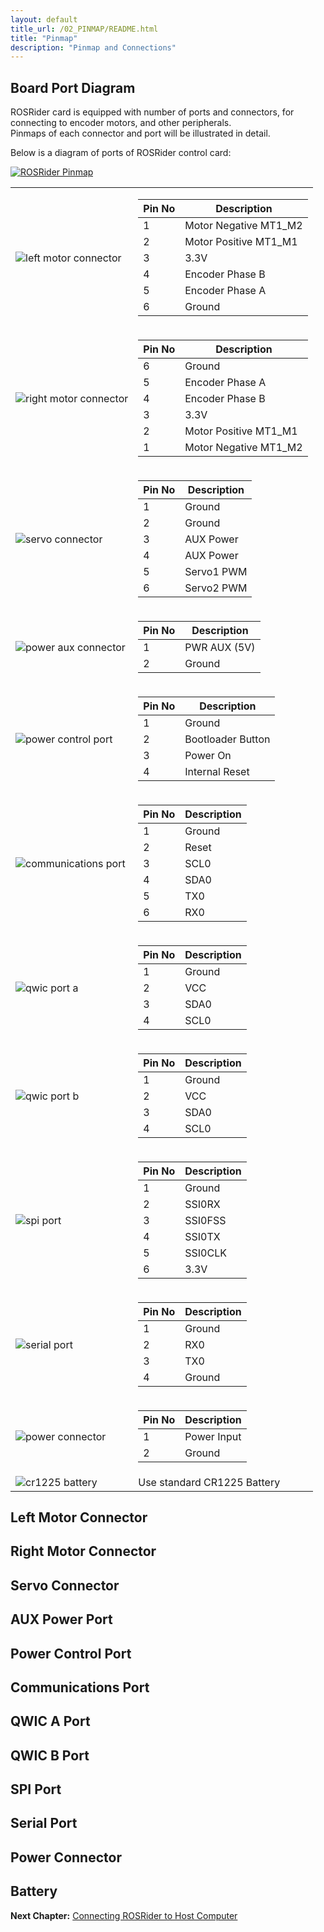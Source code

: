 ```yaml
---
layout: default
title_url: /02_PINMAP/README.html
title: "Pinmap"
description: "Pinmap and Connections"
---
```


## Board Port Diagram

ROSRider card is equipped with number of ports and connectors, for connecting to encoder motors, and other peripherals.  
Pinmaps of each connector and port will be illustrated in detail.  

Below is a diagram of ports of ROSRider control card:  
  
[![ROSRider Pinmap](../images/ROSRider4D_portmap.png)](https://acada.dev/products)

<style type="text/css">
  table#portmap tr td {
    border: none;
  }
</style>

<table id="portmap">
<tr>
	<td><img src="../images/pinmap/con_left_motor.png" alt="left motor connector"></td>
	<td>
	    <table>
	    	<thead>
	    		<th>Pin No</th>
	    		<th>Description</th>
	    	</thead>
	    	<tr>
	    		<td>1</td>
	    		<td>Motor Negative MT1_M2</td>
	    	</tr>
	    	<tr>
	    		<td>2</td>
	    		<td>Motor Positive MT1_M1</td>
	    	</tr>   
	    	<tr>
	    		<td>3</td>
	    		<td>3.3V</td>
	    	</tr>   
	    	<tr>
	    		<td>4</td>
	    		<td>Encoder Phase B</td>
	    	</tr>  
	    	<tr>
	    		<td>5</td>
	    		<td>Encoder Phase A</td>
	    	</tr>  
	    	<tr>
	    		<td>6</td>
	    		<td>Ground</td>
	    	</tr>      	    	    	   	 	
	    </table>
	</td>
</tr>
<tr></tr>
<tr>
	<td><img src="../images/pinmap/con_right_motor.png" alt="right motor connector"></td>
	<td>
	    <table>
	    	<thead>
	    		<th>Pin No</th>
	    		<th>Description</th>
	    	</thead>
	    	<tr>
	    		<td>6</td>
	    		<td>Ground</td>
	    	</tr>
	    	<tr>
	    		<td>5</td>
	    		<td>Encoder Phase A</td>
	    	</tr>   
	    	<tr>
	    		<td>4</td>
	    		<td>Encoder Phase B</td>
	    	</tr>   
	    	<tr>
	    		<td>3</td>
	    		<td>3.3V</td>
	    	</tr>  
	    	<tr>
	    		<td>2</td>
	    		<td>Motor Positive MT1_M1</td>
	    	</tr>  
	    	<tr>
	    		<td>1</td>
	    		<td>Motor Negative MT1_M2</td>
	    	</tr>      	    	    	   	 	
	    </table>		
	</td>
</tr>
<tr></tr>
<tr>
	<td><img src="../images/pinmap/con_servo.png" alt="servo connector"></td>
	<td>
	    <table>
	    	<thead>
	    		<th>Pin No</th>
	    		<th>Description</th>
	    	</thead>
	    	<tr>
	    		<td>1</td>
	    		<td>Ground</td>
	    	</tr> 
	    	<tr>
	    		<td>2</td>
	    		<td>Ground</td>
	    	</tr>   
	    	<tr>
	    		<td>3</td>
	    		<td>AUX Power</td>
	    	</tr> 
	    	<tr>
	    		<td>4</td>
	    		<td>AUX Power</td>
	    	</tr>
	    	<tr>
	    		<td>5</td>
	    		<td>Servo1 PWM</td>
	    	</tr>   
	    	<tr>
	    		<td>6</td>
	    		<td>Servo2 PWM</td>
	    	</tr>      	 	   	    	    	    	   	 	
	    </table>		
	</td>
</tr>
<tr></tr>
<tr>
	<td><img src="../images/pinmap/con_power_aux.png" alt="power aux connector"></td>
	<td>
	    <table>
	    	<thead>
	    		<th>Pin No</th>
	    		<th>Description</th>
	    	</thead>
	    	<tr>
	    		<td>1</td>
	    		<td>PWR AUX (5V)</td>
	    	</tr> 
	    	<tr>
	    		<td>2</td>
	    		<td>Ground</td>
	    	</tr>    	 	   	    	    	    	   	 	
	    </table>		
	</td>
</tr>
<tr></tr>
<tr>
	<td><img src="../images/pinmap/con_power_control.png" alt="power control port"></td>
	<td>
	    <table>
	    	<thead>
	    		<th>Pin No</th>
	    		<th>Description</th>
	    	</thead>
	    	<tr>
	    		<td>1</td>
	    		<td>Ground</td>
	    	</tr> 
	    	<tr>
	    		<td>2</td>
	    		<td>Bootloader Button</td>
	    	</tr>   
	    	<tr>
	    		<td>3</td>
	    		<td>Power On</td>
	    	</tr>  
	    	<tr>
	    		<td>4</td>
	    		<td>Internal Reset</td>
	    	</tr>     	   	 	 	   	    	    	    	   	 	
	    </table>		
	</td>
</tr>
<tr></tr>
<tr>
	<td><img src="../images/pinmap/con_comm.png" alt="communications port"></td>
	<td>
	    <table>
	    	<thead>
	    		<th>Pin No</th>
	    		<th>Description</th>
	    	</thead>
	    	<tr>
	    		<td>1</td>
	    		<td>Ground</td>
	    	</tr> 
	    	<tr>
	    		<td>2</td>
	    		<td>Reset</td>
	    	</tr>  
	    	<tr>
	    		<td>3</td>
	    		<td>SCL0</td>
	    	</tr> 
	    	<tr>
	    		<td>4</td>
	    		<td>SDA0</td>
	    	</tr>  
	    	<tr>
	    		<td>5</td>
	    		<td>TX0</td>
	    	</tr> 
	    	<tr>
	    		<td>6</td>
	    		<td>RX0</td>
	    	</tr>      	    	  	 	   	    	    	    	   	 	
	    </table>		
	</td>
</tr>
<tr></tr>
<tr>
	<td><img src="../images/pinmap/con_qwic_a.png" alt="qwic port a"></td>
	<td>
		<table>
	    	<thead>
	    		<th>Pin No</th>
	    		<th>Description</th>
	    	</thead>
	    	<tr>
	    		<td>1</td>
	    		<td>Ground</td>
	    	</tr> 
	    	<tr>
	    		<td>2</td>
	    		<td>VCC</td>
	    	</tr>   
	    	<tr>
	    		<td>3</td>
	    		<td>SDA0</td>
	    	</tr>    
	    	<tr>
	    		<td>4</td>
	    		<td>SCL0</td>
	    	</tr>      	  	 	 	   	    	    	    	   	 	
	    </table>
	</td>
</tr>
<tr></tr>
<tr>
	<td><img src="../images/pinmap/con_qwic_b.png" alt="qwic port b"></td>
	<td>
	    <table>
	    	<thead>
	    		<th>Pin No</th>
	    		<th>Description</th>
	    	</thead>
	    	<tr>
	    		<td>1</td>
	    		<td>Ground</td>
	    	</tr> 
	    	<tr>
	    		<td>2</td>
	    		<td>VCC</td>
	    	</tr>   
	    	<tr>
	    		<td>3</td>
	    		<td>SDA0</td>
	    	</tr>    
	    	<tr>
	    		<td>4</td>
	    		<td>SCL0</td>
	    	</tr>   	 	   	    	    	    	   	 	
	    </table>		
	</td>
</tr>
<tr></tr>
<tr>
	<td><img src="../images/pinmap/con_spi.png" alt="spi port"></td>
	<td>
	    <table>
	    	<thead>
	    		<th>Pin No</th>
	    		<th>Description</th>
	    	</thead>
	    	<tr>
	    		<td>1</td>
	    		<td>Ground</td>
	    	</tr> 
	    	<tr>
	    		<td>2</td>
	    		<td>SSI0RX</td>
	    	</tr>   
	    	<tr>
	    		<td>3</td>
	    		<td>SSI0FSS</td>
	    	</tr> 
	    	<tr>
	    		<td>4</td>
	    		<td>SSI0TX</td>
	    	</tr>   
	    	<tr>
	    		<td>5</td>
	    		<td>SSI0CLK</td>
	    	</tr> 
	    	<tr>
	    		<td>6</td>
	    		<td>3.3V</td>
	    	</tr>       	    	 	 	   	    	    	    	   	 	
	    </table>		
	</td>
</tr>
<tr></tr>
<tr>
	<td><img src="../images/pinmap/con_serial.png" alt="serial port"></td>
	<td>
	    <table>
	    	<thead>
	    		<th>Pin No</th>
	    		<th>Description</th>
	    	</thead>
	    	<tr>
	    		<td>1</td>
	    		<td>Ground</td>
	    	</tr> 
	    	<tr>
	    		<td>2</td>
	    		<td>RX0</td>
	    	</tr>   
	    	<tr>
	    		<td>3</td>
	    		<td>TX0</td>
	    	</tr> 
	     	<tr>
	    		<td>4</td>
	    		<td>Ground</td>
	    	</tr>    	    	 	 	   	    	    	    	   	 	
	    </table>		
	</td>
</tr>
<tr></tr>
<tr>
	<td><img src="../images/pinmap/con_xt30.png" alt="power connector"></td>
	<td>
	    <table>
	    	<thead>
	    		<th>Pin No</th>
	    		<th>Description</th>
	    	</thead>
	    	<tr>
	    		<td>1</td>
	    		<td>Power Input</td>
	    	</tr> 
	    	<tr>
	    		<td>2</td>
	    		<td>Ground</td>
	    	</tr>    	 	   	    	    	    	   	 	
	    </table>		
	</td>
</tr>
<tr></tr>
<tr>
	<td><img src="../images/pinmap/con_battery.png" alt="cr1225 battery"></td>
	<td>Use standard CR1225 Battery</td>
</tr>
<tr></tr>
</table>

## Left Motor Connector
## Right Motor Connector
## Servo Connector
## AUX Power Port
## Power Control Port
## Communications Port
## QWIC A Port
## QWIC B Port
## SPI Port
## Serial Port
## Power Connector
## Battery

__Next Chapter:__ [Connecting ROSRider to Host Computer](../03_CONNECT/README.md)